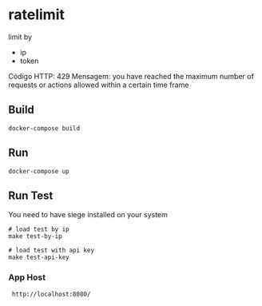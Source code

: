 # ratelimit
limit by
- ip
- token


Código HTTP: 429
Mensagem: you have reached the maximum number of requests or actions allowed within a certain time frame

## Build
```shell
docker-compose build
```

## Run
```shell
docker-compose up
```

## Run Test
You need to have siege installed on your system
```shell
# load test by ip
make test-by-ip
```
```shell
# load test with api key
make test-api-key
```

### App Host
```
 http://localhost:8080/

```